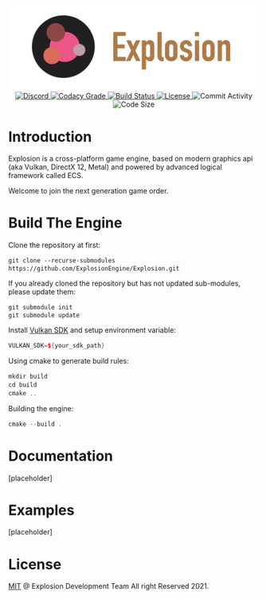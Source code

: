 
<center>
    <div><img width="800" src="./Docs/Img/logo.png" alt="Explosion Logo"/></div>
    <div>
        <a href="https://discord.gg/Tn5G3ReYhD">
            <img src="https://img.shields.io/discord/852860169045278720?style=for-the-badge" alt="Discord"/>
        </a>
        <a href="https://app.codacy.com/gh/ExplosionEngine/Explosion/dashboard?branch=master">
            <img src="https://img.shields.io/codacy/grade/98afe27fd39b4b39b4c6acd8361e6d02?style=for-the-badge" alt="Codacy Grade"/>
        </a>
        <a href="https://github.com/ExplosionEngine/Explosion/actions">
            <img src="https://img.shields.io/github/workflow/status/ExplosionEngine/Explosion/CMake?style=for-the-badge" alt="Build Status"/>
        </a>
        <a href="https://github.com/ExplosionEngine/Explosion/blob/master/LICENSE">
            <img src="https://img.shields.io/github/license/ExplosionEngine/Explosion?style=for-the-badge" alt="License"/>
        </a>
        <img src="https://img.shields.io/github/commit-activity/m/ExplosionEngine/Explosion?style=for-the-badge" alt="Commit Activity"/>
        <img src="https://img.shields.io/github/languages/code-size/ExplosionEngine/Explosion?style=for-the-badge" alt="Code Size"/>
    </div>
</center>

# Introduction

Explosion is a cross-platform game engine, based on modern graphics api (aka Vulkan, DirectX 12, Metal) and powered by advanced logical framework called ECS.

Welcome to join the next generation game order.

# Build The Engine

Clone the repository at first:

```shell
git clone --recurse-submodules https://github.com/ExplosionEngine/Explosion.git
```

If you already cloned the repository but has not updated sub-modules, please update them:

```shell
git submodule init
git submodule update
```

Install [Vulkan SDK](https://vulkan.lunarg.com/sdk/home) and setup environment variable:

```cpp
VULKAN_SDK=${your_sdk_path}
```

Using cmake to generate build rules:

```cpp
mkdir build
cd build
cmake ..
```

Building the engine:

```cpp
cmake --build .
```
# Documentation

[placeholder]

# Examples

[placeholder]

# License

[MIT](https://github.com/ExplosionEngine/Explosion/blob/master/LICENSE) @ Explosion Development Team All right Reserved 2021.
